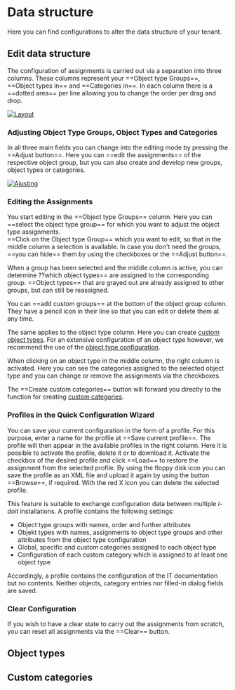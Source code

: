 # Data structure

Here you can find configurations to alter the data structure of your tenant.

## Edit data structure

The configuration of assignments is carried out via a separation into three columns. These columns represent your ==Object type Groups==, ==Object types in== and ==Categories in==. In each column there is a ==dotted area== per line allowing you to change the order per drag and drop.

[![Layout](../../assets/images/en/system-administration/administration/data-structure/1-ds.png)](../../assets/images/en/system-administration/administration/data-structure/1-ds.png)

### Adjusting Object Type Groups, Object Types and Categories

In all three main fields you can change into the editing mode by pressing the ==Adjust button==.
Here you can ==edit the assignments== of the respective object group, but you can also create and develop new groups, object types or categories.

[![Ajusting](../../assets/images/en/system-administration/administration/data-structure/2-ds.png)](../../assets/images/en/system-administration/administration/data-structure/2-ds.png)

### Editing the Assignments

You start editing in the ==Object type Groups== column. Here you can ==select the object type group== for which you want to adjust the object type assignments.<br>
==Click on the Object type Group== which you want to edit, so that in the middle column a selection is available. In case you don't need the groups, ==you can hide== them by using the checkboxes or the ==Adjust button==.

When a group has been selected and the middle column is active, you can determine ??which object types== are assigned to the corresponding group. ==Object types== that are grayed out are already assigned to other groups, but can still be reassigned.

You can ==add custom groups== at the bottom of the object group column. They have a pencil icon in their line so that you can edit or delete them at any time.

The same applies to the object type column. Here you can create [custom object types](../../basics/custom-object-types.md). For an extensive configuration of an object type however, we recommend the use of the [object type configuration](../../basics/custom-object-types.md).

When clicking on an object type in the middle column, the right column is activated. Here you can see the categories assigned to the selected object type and you can change or remove the assignments via the checkboxes.

The ==Create custom categories== button will forward you directly to the function for creating [custom categories](../../basics/custom-categories.md).

### Profiles in the Quick Configuration Wizard

You can save your current configuration in the form of a profile. For this purpose, enter a name for the profile at ==Save current profile==. The profile will then appear in the available profiles in the right column. Here it is possible to activate the profile, delete it or to download it. Activate the checkbox of the desired profile and click ==Load== to restore the assignment from the selected profile. By using the floppy disk icon you can save the profile as an XML file and upload it again by using the button ==Browse==, if required. With the red X icon you can delete the selected profile.

This feature is suitable to exchange configuration data between multiple _i-doit_ installations. A profile contains the following settings:

- Object type groups with names, order and further attributes
- Objekt types with names, assignments to object type groups and other attributes from the object type configuration
- Global, specific and custom categories assigned to each object type
- Configuration of each custom category which is assigned to at least one object type

Accordingly, a profile contains the configuration of the IT documentation but no contents. Neither objects, category entries nor filled-in dialog fields are saved.

### Clear Configuration

If you wish to have a clear state to carry out the assignments from scratch, you can reset all assignments via the ==Clear== button.

## Object types



## Custom categories
